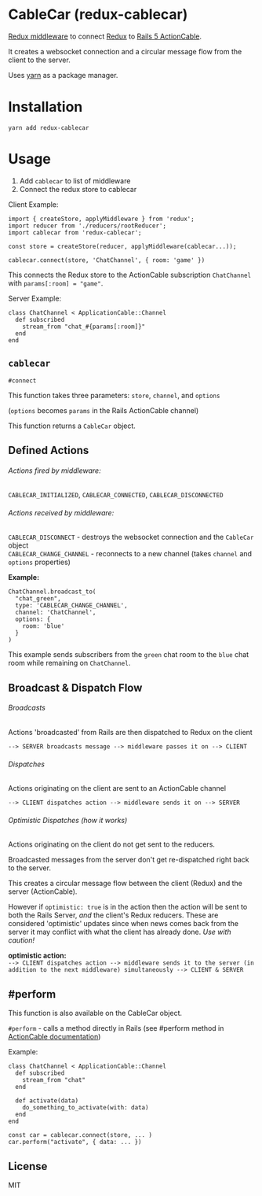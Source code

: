 # CableCar (redux-cablecar)

[Redux middleware](http://redux.js.org/docs/api/applyMiddleware.html) to connect [Redux](http://redux.js.org/) to [Rails 5 ActionCable](http://edgeguides.rubyonrails.org/action_cable_overview.html).  

It creates a websocket connection and a circular message flow from the client to the server.

Uses [yarn](https://yarnpkg.com) as a package manager.

# Installation
`yarn add redux-cablecar`

# Usage
1. Add `cablecar` to list of middleware
2. Connect the redux store to cablecar

Client Example:
```js6
import { createStore, applyMiddleware } from 'redux';
import reducer from './reducers/rootReducer';
import cablecar from 'redux-cablecar';

const store = createStore(reducer, applyMiddleware(cablecar...));

cablecar.connect(store, 'ChatChannel', { room: 'game' })
```
This connects the Redux store to the ActionCable subscription `ChatChannel` with `params[:room] = "game"`.  
  
Server Example:
```rubyonrails
class ChatChannel < ApplicationCable::Channel
  def subscribed
    stream_from "chat_#{params[:room]}"
  end
end
```

## `cablecar`

`#connect`

This function takes three parameters: `store`, `channel`, and `options`

(`options` becomes `params` in the Rails ActionCable channel)

This function returns a `CableCar` object.

## Defined Actions
###### Actions fired by middleware:
`CABLECAR_INITIALIZED`, `CABLECAR_CONNECTED`, `CABLECAR_DISCONNECTED`

###### Actions received by middleware:
`CABLECAR_DISCONNECT` - destroys the websocket connection and the `CableCar` object  
`CABLECAR_CHANGE_CHANNEL` - reconnects to a new channel (takes `channel` and `options` properties)

**Example:**  
```rubyonrails
ChatChannel.broadcast_to(
  "chat_green",
  type: 'CABLECAR_CHANGE_CHANNEL',
  channel: 'ChatChannel',
  options: {
    room: 'blue'
  }
)
```

This example sends subscribers from the `green` chat room to the `blue` chat room while remaining on `ChatChannel`.

## Broadcast & Dispatch Flow
###### Broadcasts
Actions 'broadcasted' from Rails are then dispatched to Redux on the client

`--> SERVER broadcasts message --> middleware passes it on --> CLIENT`

###### Dispatches
Actions originating on the client are sent to an ActionCable channel

`--> CLIENT dispatches action --> middleware sends it on --> SERVER`

###### Optimistic Dispatches (how it works)
Actions originating on the client do not get sent to the reducers.  

Broadcasted messages from the server don't get re-dispatched right back to the server.  

This creates a circular message flow between the client (Redux) and the server (ActionCable).  

However if `optimistic: true` is in the action then the action will be sent to both the Rails Server, *and* the client's Redux reducers. These are considered 'optimistic' updates since when news comes back from the server it may conflict with what the client has already done. *Use with caution!*

**optimistic action:**  
`--> CLIENT dispatches action --> middleware sends it to the server (in addition to the next middleware) simultaneously --> CLIENT & SERVER`

## #perform

This function is also available on the CableCar object.

`#perform` - calls a method directly in Rails (see #perform method in [ActionCable documentation](http://edgeguides.rubyonrails.org/action_cable_overview.html))  

Example:
```rubyonrails
class ChatChannel < ApplicationCable::Channel
  def subscribed
    stream_from "chat"
  end

  def activate(data)
    do_something_to_activate(with: data)
  end
end
```
```js6
const car = cablecar.connect(store, ... )
car.perform("activate", { data: ... })
```

## License

MIT
